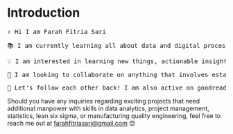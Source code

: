 # Introduction
<pre>✌️ Hi I am Farah Fitria Sari</pre>
<pre>📚 I am currently learning all about data and digital processes</pre>
<pre>💡 I am interested in learning new things, actionable insights, being relevant, and understanding the needs of society</pre>
<pre>🤝 I am looking to collaborate on anything that involves establishment or improvement of a system utilized by many</pre>
<pre>🔗 Let's follow each other back! I am also active on goodreads (goodreads.com/frhts)</pre>

Should you have any inquiries regarding exciting projects that need additional manpower with skills in data analytics, project management, statistics, lean six sigma, or manufacturing quality engineering, feel free to reach me out at farahfitriasari@gmail.com 😊

